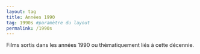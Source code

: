 ```yaml
---
layout: tag
title: Années 1990
tag: 1990s #paramètre du layout
permalink: /1990s
---
```


Films sortis dans les années 1990 ou thématiquement liés à cette décennie.
